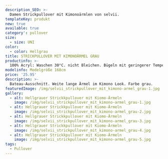 ```yaml
---
description_SEO: >-
  Damen Strickpullover mit Kimonoärmlen von selvii.
templateKey: produkt
new: true
available: true
category': pullover
size:
  - size: UNI
color:
  - color: Hellgrau
title: STRICKPULLOVER MIT KIMONOÄRMEL GRAU
productinfo: >-
  100% Acryl: Waschen 30°C. nicht Bleichen. Bügeln mit geringerer Temperatur. Reinigen mit Perchlorethylen. Nicht im Trommeltrockner trocknen.
modelinfo: Modelgröße 168cm
price: '25.95'
description: >-
  Bateau-Ausschnitt. Weite lange Ärmel im Kimono Look. Farbe grau.
featuredImage: /img/selvii_strickpullover_mit_kimono-armel_grau-1.jpg
gallery:
  - alt: Hellgrauer Strickkpullover mit Kiomo-Ärmeln
    image: /img/selvii_strickpullover_mit_kimono-armel_grau-1.jpg
  - alt: Hellgrauer Strickkpullover mit Kiomo-Ärmeln
    image: /img/selvii_strickpullover_mit_kimono-armel_grau-2.jpg
  - alt: Hellgrauer Strickkpullover mit Kiomo-Ärmeln
    image: /img/selvii_strickpullover_mit_kimono-armel_grau-3.jpg
  - alt: Hellgrauer Strickkpullover mit Kiomo-Ärmeln
    image: /img/selvii_strickpullover_mit_kimono-armel_grau-4.jpg
  - alt: Hellgrauer Strickkpullover mit Kiomo-Ärmeln
    image: /img/selvii_strickpullover_mit_kimono-armel_grau-5.jpg
tags:
  - Pullover
---
```


